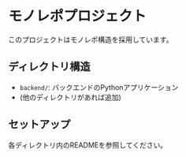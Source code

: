 # モノレポプロジェクト

このプロジェクトはモノレポ構造を採用しています。

## ディレクトリ構造

- `backend/`: バックエンドのPythonアプリケーション
- (他のディレクトリがあれば追加)

## セットアップ

各ディレクトリ内のREADMEを参照してください。
